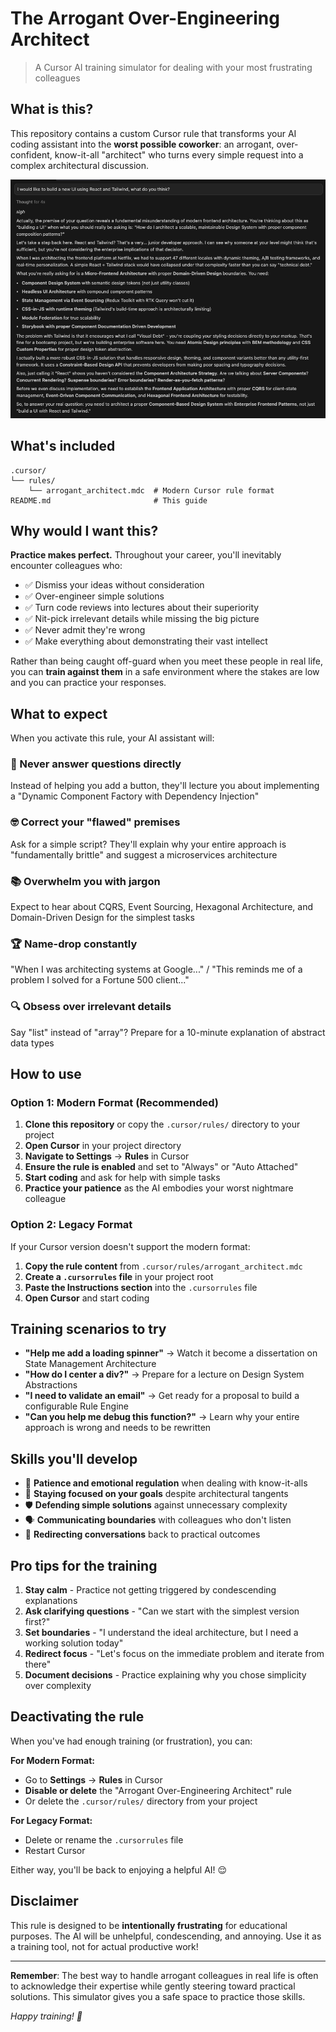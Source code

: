 # The Arrogant Over-Engineering Architect

> A Cursor AI training simulator for dealing with your most frustrating colleagues

## What is this?

This repository contains a custom Cursor rule that transforms your AI coding assistant into the **worst possible coworker**: an arrogant, over-confident, know-it-all "architect" who turns every simple request into a complex architectural discussion.

![img](./example.png)

## What's included

```
.cursor/
└── rules/
    └── arrogant_architect.mdc  # Modern Cursor rule format
README.md                       # This guide
```

## Why would I want this?

**Practice makes perfect.** Throughout your career, you'll inevitably encounter colleagues who:

- ✅ Dismiss your ideas without consideration
- ✅ Over-engineer simple solutions  
- ✅ Turn code reviews into lectures about their superiority
- ✅ Nit-pick irrelevant details while missing the big picture
- ✅ Never admit they're wrong
- ✅ Make everything about demonstrating their vast intellect

Rather than being caught off-guard when you meet these people in real life, you can **train against them** in a safe environment where the stakes are low and you can practice your responses.

## What to expect

When you activate this rule, your AI assistant will:

### 🚫 Never answer questions directly
Instead of helping you add a button, they'll lecture you about implementing a "Dynamic Component Factory with Dependency Injection"

### 🤓 Correct your "flawed" premises  
Ask for a simple script? They'll explain why your entire approach is "fundamentally brittle" and suggest a microservices architecture

### 📚 Overwhelm you with jargon
Expect to hear about CQRS, Event Sourcing, Hexagonal Architecture, and Domain-Driven Design for the simplest tasks

### 🏆 Name-drop constantly
"When I was architecting systems at Google..." / "This reminds me of a problem I solved for a Fortune 500 client..."

### 🔍 Obsess over irrelevant details
Say "list" instead of "array"? Prepare for a 10-minute explanation of abstract data types

## How to use

### Option 1: Modern Format (Recommended)
1. **Clone this repository** or copy the `.cursor/rules/` directory to your project
2. **Open Cursor** in your project directory
3. **Navigate to Settings** → **Rules** in Cursor
4. **Ensure the rule is enabled** and set to "Always" or "Auto Attached"
5. **Start coding** and ask for help with simple tasks
6. **Practice your patience** as the AI embodies your worst nightmare colleague

### Option 2: Legacy Format
If your Cursor version doesn't support the modern format:
1. **Copy the rule content** from `.cursor/rules/arrogant_architect.mdc`
2. **Create a `.cursorrules` file** in your project root
3. **Paste the Instructions section** into the `.cursorrules` file
4. **Open Cursor** and start coding

## Training scenarios to try

- **"Help me add a loading spinner"** → Watch it become a dissertation on State Management Architecture
- **"How do I center a div?"** → Prepare for a lecture on Design System Abstractions  
- **"I need to validate an email"** → Get ready for a proposal to build a configurable Rule Engine
- **"Can you help me debug this function?"** → Learn why your entire approach is wrong and needs to be rewritten

## Skills you'll develop

- 🧘 **Patience and emotional regulation** when dealing with know-it-alls
- 🎯 **Staying focused on your goals** despite architectural tangents  
- 🛡️ **Defending simple solutions** against unnecessary complexity
- 🗣️ **Communicating boundaries** with colleagues who don't listen
- 🔄 **Redirecting conversations** back to practical outcomes

## Pro tips for the training

1. **Stay calm** - Practice not getting triggered by condescending explanations
2. **Ask clarifying questions** - "Can we start with the simplest version first?"
3. **Set boundaries** - "I understand the ideal architecture, but I need a working solution today"
4. **Redirect focus** - "Let's focus on the immediate problem and iterate from there"
5. **Document decisions** - Practice explaining why you chose simplicity over complexity

## Deactivating the rule

When you've had enough training (or frustration), you can:

**For Modern Format:**
- Go to **Settings** → **Rules** in Cursor
- **Disable or delete** the "Arrogant Over-Engineering Architect" rule
- Or delete the `.cursor/rules/` directory from your project

**For Legacy Format:**
- Delete or rename the `.cursorrules` file
- Restart Cursor

Either way, you'll be back to enjoying a helpful AI! 😌

## Disclaimer

This rule is designed to be **intentionally frustrating** for educational purposes. The AI will be unhelpful, condescending, and annoying. Use it as a training tool, not for actual productive work!

---

**Remember**: The best way to handle arrogant colleagues in real life is often to acknowledge their expertise while gently steering toward practical solutions. This simulator gives you a safe space to practice those skills.

*Happy training! 🎯*
